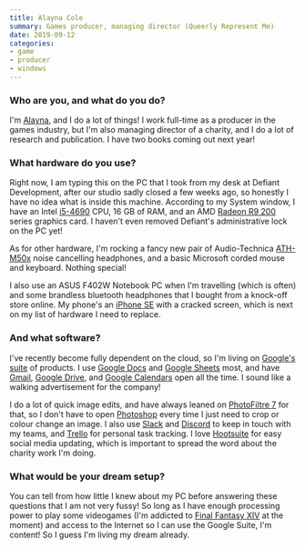 ```yaml
---
title: Alayna Cole
summary: Games producer, managing director (Queerly Represent Me) 
date: 2019-09-12
categories:
- game
- producer
- windows
---
```


### Who are you, and what do you do?

I'm [Alayna](http://alaynamcole.com/ "Alayna's website."), and I do a lot of things! I work full-time as a producer in the games industry, but I'm also managing director of a charity, and I do a lot of research and publication. I have two books coming out next year!

### What hardware do you use?

Right now, I am typing this on the PC that I took from my desk at Defiant Development, after our studio sadly closed a few weeks ago, so honestly I have no idea what is inside this machine. According to my System window, I have an Intel [i5-4690][core-i5-4690] CPU, 16 GB of RAM, and an AMD [Radeon R9 200][radeon-r9-200] series graphics card. I haven't even removed Defiant's administrative lock on the PC yet!

As for other hardware, I'm rocking a fancy new pair of Audio-Technica [ATH-M50x][] noise cancelling headphones, and a basic Microsoft corded mouse and keyboard. Nothing special!

I also use an ASUS F402W Notebook PC when I'm travelling (which is often) and some brandless bluetooth headphones that I bought from a knock-off store online. My phone's an [iPhone SE][iphone-se] with a cracked screen, which is next on my list of hardware I need to replace.

### And what software?

I've recently become fully dependent on the cloud, so I'm living on [Google's suite][g-suite] of products. I use [Google Docs][google-docs] and [Google Sheets][google-sheets] most, and have [Gmail][], [Google Drive][google-drive], and [Google Calendars][google-calendar] open all the time. I sound like a walking advertisement for the company!

I do a lot of quick image edits, and have always leaned on [PhotoFiltre 7][photofiltre] for that, so I don't have to open [Photoshop][] every time I just need to crop or colour change an image. I also use [Slack][] and [Discord][] to keep in touch with my teams, and [Trello][] for personal task tracking. I love [Hootsuite][] for easy social media updating, which is important to spread the word about the charity work I'm doing.

### What would be your dream setup?

You can tell from how little I knew about my PC before answering these questions that I am not very fussy! So long as I have enough processing power to play some videogames (I'm addicted to [Final Fantasy XIV][final-fantasy-xiv] at the moment) and access to the Internet so I can use the Google Suite, I'm content! So I guess I'm living my dream already.

[ath-m50x]: http://web.archive.org/web/20230724192127/https://www.audio-technica.com/en-us/ath-m50x "Over-the-ear headphones."
[core-i5-4690]: http://web.archive.org/web/20210821050425/https://ark.intel.com/content/www/us/en/ark/products/80810/intel-core-i5-4690-processor-6m-cache-up-to-3-90-ghz.html "A computer CPU."
[discord]: https://discord.com/ "A voice and text chat service."
[final-fantasy-xiv]: https://en.wikipedia.org/wiki/Final_Fantasy_XIV "A fantasy MMO."
[g-suite]: https://workspace.google.com/ "A hosted solution for email, calendaring and more."
[gmail]: https://en.wikipedia.org/wiki/Gmail "Web-based email."
[google-calendar]: https://en.wikipedia.org/wiki/Google_Calendar "A web-based calendar client."
[google-docs]: https://en.wikipedia.org/wiki/Google_Docs "A web-based office suite."
[google-drive]: http://web.archive.org/web/20220127131904/https://accounts.google.com/ServiceLogin?service=wise "A cloud storage service."
[google-sheets]: https://www.google.com/sheets/about/ "Online spreadsheet software."
[hootsuite]: https://www.hootsuite.com/ "A social media management service."
[iphone-se]: https://en.wikipedia.org/wiki/IPhone_SE "A 4 inch smartphone."
[photofiltre]: https://www.photofiltre-studio.com/pf7-en.htm "Image retouching software."
[photoshop]: https://www.adobe.com/products/photoshop.html "A bitmap image editor."
[radeon-r9-200]: https://en.wikipedia.org/wiki/AMD_Radeon_Rx_200_series "A graphics card."
[slack]: https://slack.com/intl/ja-jp/ "A collaboration service."
[trello]: https://trello.com/ "A project management service."
